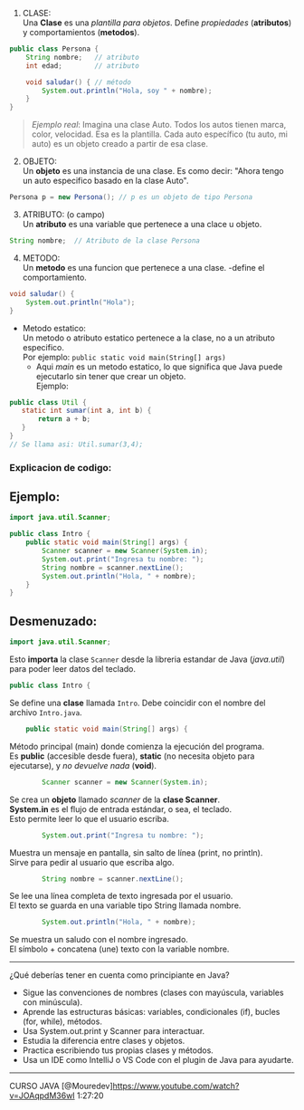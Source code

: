 1. CLASE:  
Una **Clase** es una _plantilla para objetos_. Define _propiedades_ (**atributos**) y comportamientos (**metodos**).  
~~~java
public class Persona {
    String nombre;   // atributo
    int edad;        // atributo

    void saludar() { // método
        System.out.println("Hola, soy " + nombre);
    }
}

~~~  
> _Ejemplo real_: Imagina una clase Auto. Todos los autos tienen marca, color, velocidad. Esa es la plantilla. Cada auto específico (tu auto, mi auto) es un objeto creado a partir de esa clase.  

2. OBJETO:  
Un **objeto** es una instancia de una clase. Es como decir: "Ahora tengo un auto especifico basado en la clase Auto".  
~~~java
Persona p = new Persona(); // p es un objeto de tipo Persona
~~~  

3. ATRIBUTO: (o campo)  
Un **atributo** es una variable que pertenece a una clace u objeto.  
~~~java
String nombre;  // Atributo de la clase Persona
~~~  

4. METODO:  
Un **metodo** es una funcion que pertenece a una clase. -define el comportamiento.  
~~~java
void saludar() {
    System.out.println("Hola");
}
~~~  
 + Metodo estatico:  
  	Un metodo o atributo estatico pertenece a la clase, no a un atributo especifico.  
  	Por ejemplo: `public static void main(String[] args)`
  	* Aqui _main_ es un metodo estatico, lo que significa que Java puede ejecutarlo sin tener que crear un objeto.  
  Ejemplo:  
 ~~~java
public class Util {
    static int sumar(int a, int b) {
        return a + b;
    }
}
// Se llama asi: Util.sumar(3,4);
 ~~~  

### Explicacion de codigo:  
Ejemplo:  
-------  
~~~java
import java.util.Scanner;

public class Intro {
    public static void main(String[] args) {
        Scanner scanner = new Scanner(System.in);
        System.out.print("Ingresa tu nombre: ");
        String nombre = scanner.nextLine();
        System.out.println("Hola, " + nombre);
    }
}
~~~
Desmenuzado:  
-----------  
~~~java
import java.util.Scanner;
~~~  
Esto **importa** la clase `Scanner` desde la libreria estandar de Java (_java.util_) para poder leer datos del teclado.  

~~~java
public class Intro {
~~~  
Se define una **clase** llamada `Intro`. Debe coincidir con el nombre del archivo `Intro.java`.  

~~~java
	public static void main(String[] args) {
~~~  
Método principal (main) donde comienza la ejecución del programa.  
Es **public** (accesible desde fuera), **static** (no necesita objeto para ejecutarse), y _no devuelve nada_ (**void**).  

~~~java
        Scanner scanner = new Scanner(System.in);
~~~  
Se crea un **objeto** llamado _scanner_ de la **clase Scanner**.  
**System.in** es el flujo de entrada estándar, o sea, el teclado.  
Esto permite leer lo que el usuario escriba.  

~~~java
        System.out.print("Ingresa tu nombre: ");
~~~  
Muestra un mensaje en pantalla, sin salto de línea (print, no println).  
Sirve para pedir al usuario que escriba algo.  

~~~java
        String nombre = scanner.nextLine();
~~~  
Se lee una línea completa de texto ingresada por el usuario.  
El texto se guarda en una variable tipo String llamada nombre.  

~~~java
        System.out.println("Hola, " + nombre);
~~~  
Se muestra un saludo con el nombre ingresado.  
El símbolo + concatena (une) texto con la variable nombre.  

---------------------------------------------------------

¿Qué deberías tener en cuenta como principiante en Java?  

- Sigue las convenciones de nombres (clases con mayúscula, variables con minúscula).  
- Aprende las estructuras básicas: variables, condicionales (if), bucles (for, while), métodos.  
- Usa System.out.print y Scanner para interactuar.  
- Estudia la diferencia entre clases y objetos.  
- Practica escribiendo tus propias clases y métodos.  
- Usa un IDE como IntelliJ o VS Code con el plugin de Java para ayudarte.  

---------------------------------------------------------  

CURSO JAVA [@Mouredev]https://www.youtube.com/watch?v=JOAqpdM36wI 
1:27:20
